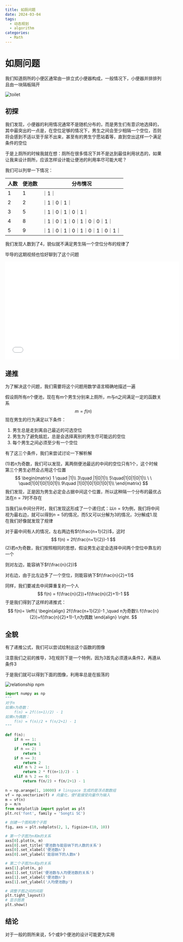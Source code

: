 ```yaml
---
title: 如厕问题
date: 2024-03-04
tags: 
  - 动态规划
  - algorithm
categories: 
  - Math
---
```


# 如厕问题

我们知道厕所的小便区通常由一排立式小便器构成，一般情况下，小便器并排排列且由一块隔板隔开

![toilet](https://mdstore.oss-cn-beijing.aliyuncs.com/markdown/toilet.png)

## 初探

我们发现，小便器的利用情况通常不是随机分布的，而是男生们有意识地选择的，其中最突出的一点是，在空位足够的情况下，男生之间会至少相隔一个空位，否则将会感到不适以至于尿不出来，甚至有的男生宁愿站着等，直到空出这样一个满足条件的空位

于是上厕所的时候我就在想：厕所在很多情况下并不是达到最佳利用状态的，如果让我来设计厕所，应该怎样设计能让便池的利用率尽可能大呢？

我们可以列举一下情况：

| 人数 | 便池数 | 分布情况                      |
| ---- | ------ | ----------------------------- |
| 1    | 1      | ｜1｜                         |
| 2    | 2      | ｜1｜0｜1｜                   |
| 3    | 5      | ｜1｜0｜1｜0｜1｜             |
| 4    | 8      | ｜1｜0｜1｜0｜1｜0｜0｜1｜    |
| 5    | 9      | ｜1｜0｜1｜0｜1｜0｜1｜0｜1｜ |

我们发现人数到了4，貌似就不满足男生隔一个空位分布的规律了

毕导的这期视频也恰好聊到了这个问题

<center><iframe width="560" height="315" src="//player.bilibili.com/player.html?aid=926593567&bvid=BV1RT4y1j7pP&cid=218140360&p=1&autoplay=0&muted=true" scrolling="no" border="0" frameborder="no" framespacing="0" allowfullscreen="true"> </iframe></center>

## 递推

为了解决这个问题，我们需要将这个问题用数学语言精确地描述一遍

假设厕所有$n$个便池，现在有$m$个男生分别来上厕所，$m$与$n$之间满足一定的函数关系
$$
m = f(n)
$$
现在男生的行为满足以下条件：

1. 男生总是走到离自己最近的可选空位
2. 男生为了避免尴尬，总是会选择离别的男生尽可能远的空位
3. 每个男生之间必须至少有一个空位

有了这三个条件，我们来尝试讨论一下解析解

(1)若$n$为奇数，我们可以发现，离两侧便池最远的中间的空位只有1个，这个时候第三个男生必然会占用这个位置
$$
\begin{matrix}
1 \quad |1|\\
3\quad |1|0|1|\\
5\quad|1|0|1|0|1|\\
\ \ \quad|1|0|1|0|1|0|1|\\
9\quad |1|0|1|0|1|0|1|0|1|\\
\end{matrix}
$$
我们发现，正是因为男生必定会占据中间这个位置，所以这种隔一个分布的最优占法在$n=7$时不存在

当我们从中间分开时，我们发现这形成了一个递归式：以$n=9$为例，我们将中间视为最右边，就可以得到$n=5$的情况，而5又可以分解为3的情况，3分解成1.现在我们好像就发现了规律

对于最中间有人的情况，左右两边有$f(\frac{n+1}{2})$，这时
$$
f(n) = 2f(\frac{n+1}{2})-1
$$
(2)若$n$为奇数，我们按照相同的思想，假设男生必定会选择中间两个空位中靠左的一个

则对左边，能容纳下$f(\frac{n}{2})$

对右边，由于比左边多了一个空位，则能容纳下$f(\frac{n}{2}+1)$

同样，我们要减去中间算重复的一个人
$$
f(n) = f(\frac{n}{2})+f(\frac{n}{2}+1)-1
$$
于是我们得到了这样的递推式：
$$
f(n)=
\left\{
\begin{align}
2f(\frac{n+1}{2})-1  ,\quad n为奇数\\
f(\frac{n}{2})+f(\frac{n}{2}+1)-1,n为偶数
\end{align}
\right.
$$

## 全貌

有了递推公式，我们可以尝试绘制出这个函数的图像

注意我们之前的推导，3在规则下是一个特例，因为3首先必须遵从条件2，再遵从条件3

于是我们就可以得到下面的图像，利用率总是在振荡的

![relationship npm](https://mdstore.oss-cn-beijing.aliyuncs.com/markdown/relationship%20npm.png)

```python
import numpy as np
"""
对于n
如果n为奇数：
    f(n) = 2f((n+1)/2) - 1
如果n为偶数：
    f(n) = f(n)/2 + f(n/2+1) - 1
"""

def f(n):
    if n == 1:
        return 1
    if n == 2:
        return 1
    if n == 3:
        return 2
    elif n % 2 == 1:
        return 2 * f((n+1)/2) - 1
    elif n % 2 == 0:
        return f(n/2) + f(n/2+1) - 1
    
n = np.arange(1, 10000) # linspace 生成的是浮点数数组
vf = np.vectorize(f) # 向量化，使f能接受向量作为输入
m = vf(n)
p = m/n
from matplotlib import pyplot as plt
plt.rc('font', family = 'Songti SC')

# 创建一个图和两个子图
fig, axs = plt.subplots(2, 1, figsize=(10, 10))

# 第一个子图为n和m的关系
axs[0].plot(n, m)
axs[0].set_title('便池数与能容纳下的人数的关系')
axs[0].set_xlabel('便池数n')
axs[0].set_ylabel('能容纳下的人数m')

# 第二个子图为n和p的关系
axs[1].plot(n, p)
axs[1].set_title('便池数与人均便池数的关系')
axs[1].set_xlabel('便池数n')
axs[1].set_ylabel('人均便池数p')

# 调整子图之间的间距
plt.tight_layout()
# 显示图表
plt.show()
```

## 结论

对于一般的厕所来说，5个或9个便池的设计可能更为实用

